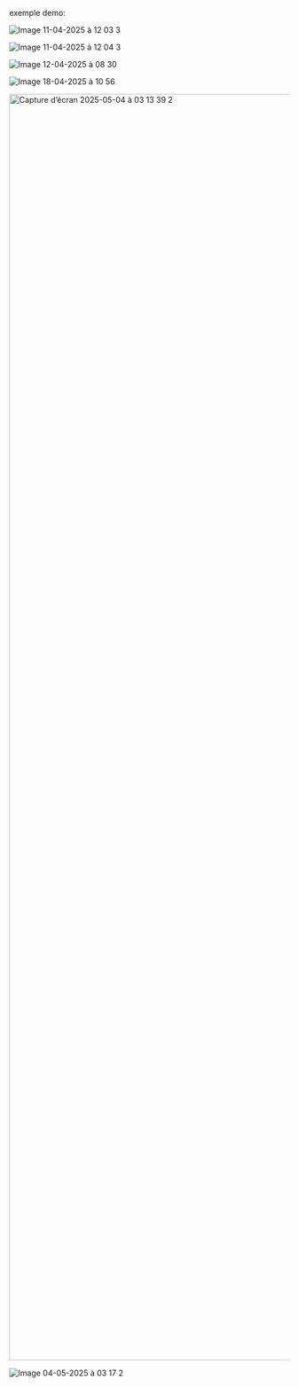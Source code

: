exemple demo:


![Image 11-04-2025 à 12 03 3](https://github.com/user-attachments/assets/3df88b11-6ea7-496c-8542-af83c94d0adf)


![Image 11-04-2025 à 12 04 3](https://github.com/user-attachments/assets/33148cab-3bff-4ad0-a16f-8ddc56759b61)


![Image 12-04-2025 à 08 30](https://github.com/user-attachments/assets/a783371c-42a1-46f0-9c03-4f54e5321a42)



![Image 18-04-2025 à 10 56](https://github.com/user-attachments/assets/34802709-89d1-42b7-a3bb-d976dfe9daaf)

<img width="2285" alt="Capture d’écran 2025-05-04 à 03 13 39 2" src="https://github.com/user-attachments/assets/964bf0fd-d806-48c9-8cee-4ce2de606eff" />


![Image 04-05-2025 à 03 17 2](https://github.com/user-attachments/assets/53d1442f-03dd-4ac5-b732-2b5b2bcba5ba)
